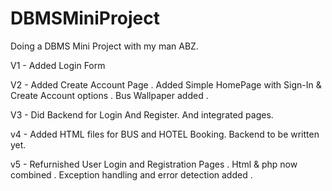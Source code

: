 # DBMSMiniProject

Doing a DBMS Mini Project with my man ABZ.


V1 - Added Login Form 

V2 - Added Create Account Page . Added Simple HomePage with Sign-In & Create Account options . Bus Wallpaper added .

V3 - Did Backend for Login And Register. And integrated pages.

v4 - Added HTML files for BUS and HOTEL Booking. Backend to be written yet.

v5 - Refurnished User Login and Registration Pages . Html & php now combined . Exception handling and error detection added . 
